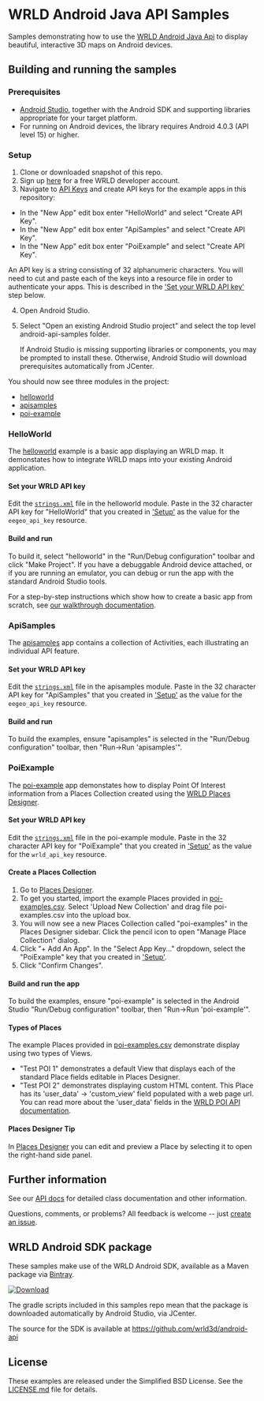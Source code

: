# WRLD Android Java API Samples
Samples demonstrating how to use the [WRLD Android Java Api](https://docs.wrld3d.com/android/latest/docs/api/) to display beautiful, interactive 3D maps on Android devices.

## Building and running the samples
### Prerequisites
* [Android Studio](https://developer.android.com/studio/index.html), together with the Android SDK and supporting libraries appropriate for your target platform.
* For running on Android devices, the library requires Android 4.0.3 (API level 15) or higher.

### <a name="_setup1"></a>Setup
1. Clone or downloaded snapshot of this repo.
2. Sign up [here](https://www.wrld3d.com/register/) for a free WRLD developer account.
3. Navigate to [API Keys](https://accounts.wrld3d.com/#apikeys) and create API keys for the example apps in this repository:
  * In the "New App" edit box enter "HelloWorld" and select "Create API Key".
  * In the "New App" edit box enter "ApiSamples" and select "Create API Key".
  * In the "New App" edit box enter "PoiExample" and select "Create API Key".

   An API key is a string consisting of 32 alphanumeric characters. You will need to cut and paste each of the keys into a resource file in order to authenticate your apps. This is described in the ['Set your WRLD API key'](#_setApiKey1) step below.

4. Open Android Studio.
5. Select "Open an existing Android Studio project" and select the top level android-api-samples folder.

   If Android Studio is missing supporting libraries or components, you may be prompted to install these. Otherwise, Android Studio will download prerequisites automatically from JCenter.

You should now see three modules in the project:
* [helloworld](https://github.com/wrld3d/android-api-samples/tree/master/helloworld)
* [apisamples](https://github.com/wrld3d/android-api-samples/tree/master/apisamples)
* [poi-example](https://github.com/wrld3d/android-api-samples/tree/master/poi-example)

### HelloWorld
The [helloworld](https://github.com/wrld3d/android-api-samples/tree/master/helloworld) example is a basic app displaying an WRLD map. It demonstates how to integrate WRLD maps into your existing Android application.

#### <a name="_setApiKey1"></a>Set your WRLD API key
Edit the [```strings.xml```](https://github.com/wrld3d/android-api-samples/blob/master/helloworld/src/main/res/values/strings.xml#L4) file in the helloworld module. Paste in the 32 character API key for "HelloWorld" that you created in ['Setup'](#_setup1) as the value for the ```eegeo_api_key``` resource.

#### Build and run
To build it, select "helloworld" in the "Run/Debug configuration" toolbar and click "Make Project". If you have a debuggable Android device attached, or if you are running an emulator, you can debug or run the app with the standard Android Studio tools.

For a step-by-step instructions which show how to create a basic app from scratch, see [our walkthrough documentation](https://docs.wrld3d.com/android/latest/docs/api/Walkthrough/).

### ApiSamples
The [apisamples](https://github.com/wrld3d/android-api-samples/tree/master/apisamples) app contains a collection of Activities, each illustrating an individual API feature.

#### Set your WRLD API key
Edit the [```strings.xml```](https://github.com/wrld3d/android-api-samples/blob/master/apisamples/src/main/res/values/strings.xml#L4) file in the apisamples module. Paste in the 32 character API key for "ApiSamples" that you created in ['Setup'](#_setup1) as the value for the ```eegeo_api_key``` resource.

#### Build and run
To build the examples, ensure "apisamples" is selected in the "Run/Debug configuration" toolbar, then "Run->Run 'apisamples'".

### PoiExample
The [poi-example](https://github.com/wrld3d/android-api-samples/tree/master/poi-example) app demonstates how to display Point Of Interest information from a Places Collection created using the [WRLD Places Designer](https://mapdesigner.wrld3d.com/poi/latest/).

#### Set your WRLD API key
Edit the [```strings.xml```](https://github.com/wrld3d/android-api-samples/blob/master/poi-example/src/main/res/values/strings.xml#L4) file in the poi-example module. Paste in the 32 character API key for "PoiExample" that you created in ['Setup'](#_setup1) as the value for the ```wrld_api_key``` resource.

#### Create a Places Collection
1. Go to [Places Designer](https://mapdesigner.wrld3d.com/poi/latest/).
2. To get you started, import the example Places provided in [poi-examples.csv](https://github.com/wrld3d/android-api-samples/tree/master/poi-example/poi-examples.csv). Select 'Upload New Collection' and drag file poi-examples.csv into the upload box.
3. You will now see a new Places Collection called "poi-examples" in the Places Designer sidebar. Click the pencil icon to open "Manage Place Collection" dialog.
4. Click "+ Add An App". In the "Select App Key..." dropdown, select the "PoiExample" key that you created in ['Setup'](#_setup1).
5. Click "Confirm Changes".

#### Build and run the app
To build the examples, ensure "poi-example" is selected in the Android Studio "Run/Debug configuration" toolbar, then "Run->Run 'poi-example'".

#### Types of Places
The example Places provided in [poi-examples.csv](https://github.com/wrld3d/android-api-samples/tree/master/poi-example/poi-examples.csv) demonstrate display using two types of Views.
* "Test POI 1" demonstrates a default View that displays each of the standard Place fields editable in Places Designer.
* "Test POI 2" demonstrates displaying custom HTML content. This Place has its 'user_data' -> 'custom_view' field populated with a web page url. You can read more about the 'user_data' fields in the [WRLD POI API documentation](https://github.com/wrld3d/wrld-poi-api#points-of-interest).

#### Places Designer Tip
In [Places Designer](https://mapdesigner.wrld3d.com/poi/latest/) you can edit and preview a Place by selecting it to open the right-hand side panel.

## Further information
See our [API docs](https://docs.wrld3d.com/android/latest/docs/api/) for detailed class documentation and other information.

Questions, comments, or problems? All feedback is welcome -- just [create an issue](https://github.com/wrld3d/android-api-samples/issues).

## WRLD Android SDK package
These samples make use of the WRLD Android SDK, available as a Maven package via [Bintray](https://bintray.com/wrld/maven/wrld-android-sdk). 

[ ![Download](https://api.bintray.com/packages/wrld/maven/wrld-android-sdk/images/download.svg) ](https://bintray.com/wrld/maven/wrld-android-sdk/_latestVersion)

The gradle scripts included in this samples repo mean that the package is downloaded automatically by Android Studio, via JCenter.

The source for the SDK is available at https://github.com/wrld3d/android-api

## License
These examples are released under the Simplified BSD License. See the [LICENSE.md](https://github.com/wrld3d/android-api-samples/blob/master/LICENSE.md) file for details.

